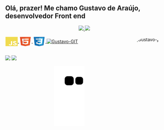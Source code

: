 ## Olá, prazer! Me chamo Gustavo de Araújo, desenvolvedor Front end
<div align="center">
  <a href="https://github.com/gustavoaraujo-git">
  <img height="180em" src="https://github-readme-stats.vercel.app/api?username=gustavoaraujo-git&show_icons=true&theme=dracula&include_all_commits=true&count_private=true"/>
  <img height="180em" src="https://github-readme-stats.vercel.app/api/top-langs/?username=gustavoaraujo-git&layout=compact&langs_count=7&theme=dracula"/>
</div>
<div style="display: inline_block"><br>
  <img align="center" alt="Gustavo-Js" height="30" width="40" src="https://raw.githubusercontent.com/devicons/devicon/master/icons/javascript/javascript-plain.svg">
  <img align="center" alt="Gustavo-HTML" height="30" width="40" src="https://raw.githubusercontent.com/devicons/devicon/master/icons/html5/html5-original.svg">
  <img align="center" alt="Gustavo-CSS" height="30" width="40" src="https://raw.githubusercontent.com/devicons/devicon/master/icons/css3/css3-original.svg">
  <img align="center" alt="Gustavo-GIT" height="30" width="40" src="https://cdn.jsdelivr.net/gh/devicons/devicon/icons/git/git-plain-wordmark.svg" />
  <img align="right" alt="Gustavo-pic" height="150" style="border-radius:50px;" src="https://cdn.discordapp.com/attachments/835255643593244682/949709350446956574/download20220306134305.png">
</div>
  
  ##
 
<div> 
  <a href = "mailto:gustavo.araujoconceicao1980@gmail.com"><img src="https://img.shields.io/badge/-Gmail-%23333?style=for-the-badge&logo=gmail&logoColor=white" target="_blank"></a>
  <a href="https://www.linkedin.com/in/gustavo-araujo-02752a232/" target="_blank"><img src="https://img.shields.io/badge/-LinkedIn-%230077B5?style=for-the-badge&logo=linkedin&logoColor=white" target="_blank"></a> 
</div>

  <div align="center">
  
  ![Snake animation](https://github.com/gustavoaraujo-git/gustavoaraujo-git/blob/output/github-contribution-grid-snake.svg)
  
</div>
